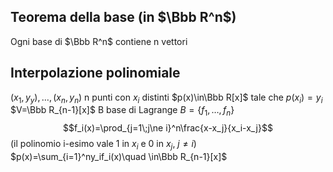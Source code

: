 ## Teorema della base (in $\Bbb R^n$)
Ogni base di $\Bbb R^n$ contiene n vettori

## Interpolazione polinomiale
$(x_1,y_y),\dots,(x_n,y_n)$  n punti con $x_i$ distinti
$p(x)\in\Bbb R[x]$ tale che $p(x_i)=y_i$
$V=\Bbb R_{n-1}[x]$   B base di Lagrange
$B=\{f_1,\dots,f_n\}$
$$f_i(x)=\prod_{j=1\;j\ne i}^n\frac{x-x_j}{x_i-x_j}$$ (il polinomio i-esimo vale 1 in $x_i$ e 0 in $x_j$, $j\ne i$)
$p(x)=\sum_{i=1}^ny_if_i(x)\quad \in\Bbb R_{n-1}[x]$
